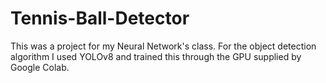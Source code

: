 # Tennis-Ball-Detector
This was a project for my Neural Network's class. For the object detection algorithm I used YOLOv8 and trained this through the GPU supplied by Google Colab.
